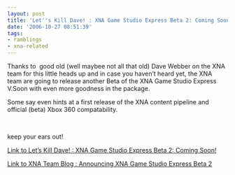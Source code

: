 ```yaml
---
layout: post
title: 'Let''s Kill Dave! : XNA Game Studio Express Beta 2: Coming Soon!'
date: '2006-10-27 08:51:39'
tags:
- ramblings
- xna-related
---
```


Thanks to &nbsp;good old (well maybee not all that old) Dave Webber on the XNA team for this little heads up and in case you haven’t heard yet, the XNA team are going to release another Beta of the XNA Game Studio Express V.Soon with even more goodness in the package.

Some say even hints at a first release of the XNA content pipeline and official (beta) Xbox 360 compatability.

&nbsp;

keep your ears out!

[Link to Let’s Kill Dave! : XNA Game Studio Express Beta 2: Coming Soon!](http://letskilldave.com/archive/2006/10/24/XNA-Game-Studio-Express-Beta-2_3A00_-Coming-Soon_2100_.aspx)

[Link to XNA Team Blog : Announcing XNA Game Studio Express Beta 2](http://blogs.msdn.com/xna/archive/2006/10/23/announcing-xna-game-studio-express-beta-2.aspx)

